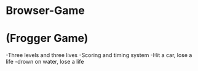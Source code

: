 # Browser-Game

# (Frogger Game)
 -Three levels and three lives
 -Scoring and timing system
 -Hit a car, lose a life
 -drown on water, lose a life

